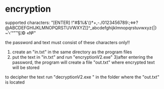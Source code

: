 # encryption

supported characters: "[ENTER] !"#$%&'()*+,-./0123456789:;<=>?@ABCDEFGHIJKLMNOPQRSTUVWXYZ[\]^_abcdefghijklmnopqrstuvwxyz{|}~‘‹’“”™§¦©	«№"

the password and text must consist of these characters only!!

1) create an "in.txt" in the same directory as the program files
2) put the text in "in.txt" and run "encryptionV2.exe"
3)after entering the password, the program will create a file "out.txt" where encrypted text will be stored


to decipher the text run "decryptionV2.exe " in the folder where the "out.txt" is located
